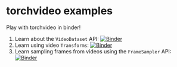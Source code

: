 # torchvideo examples

Play with torchvideo in binder!

1. Learn about the `VideoDataset` API: [![Binder](https://mybinder.org/badge_logo.svg)](https://mybinder.org/v2/gh/willprice/torchvideo/master?filepath=examples%2Fdatasets.ipynb)
2. Learn using video `Transforms`: [![Binder](https://mybinder.org/badge_logo.svg)](https://mybinder.org/v2/gh/willprice/torchvideo/master?filepath=examples%2Ftransforms.ipynb)
3. Learn sampling frames from videos using the `FrameSampler` API: [![Binder](https://mybinder.org/badge_logo.svg)](https://mybinder.org/v2/gh/willprice/torchvideo/master?filepath=examples%2Fsamplers.ipynb)
